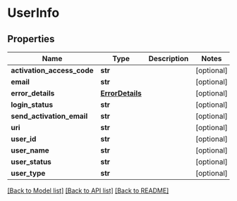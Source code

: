 # UserInfo

## Properties
Name | Type | Description | Notes
------------ | ------------- | ------------- | -------------
**activation_access_code** | **str** |  | [optional] 
**email** | **str** |  | [optional] 
**error_details** | [**ErrorDetails**](ErrorDetails.md) |  | [optional] 
**login_status** | **str** |  | [optional] 
**send_activation_email** | **str** |  | [optional] 
**uri** | **str** |  | [optional] 
**user_id** | **str** |  | [optional] 
**user_name** | **str** |  | [optional] 
**user_status** | **str** |  | [optional] 
**user_type** | **str** |  | [optional] 

[[Back to Model list]](../README.md#documentation-for-models) [[Back to API list]](../README.md#documentation-for-api-endpoints) [[Back to README]](../README.md)


